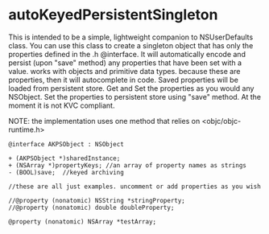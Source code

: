 autoKeyedPersistentSingleton
============================

  This is intended to be a simple, lightweight companion to NSUserDefaults class.
  You can use this class to create a singleton object that has only the properties defined in the .h @interface.
  It will automatically encode and persist (upon "save" method) any properties that have been set with a value.
  works with objects and primitive data types.
  because these are properties, then it will autocomplete in code.
  Saved properties will be loaded from persistent store.
  Get and Set the properties as you would any NSObject.
  Set the properties to persistent store using "save" method.
  At the moment it is not KVC compliant.
  
  NOTE: the implementation uses one method that relies on <objc/objc-runtime.h>
  
  ```
  @interface AKPSObject : NSObject

+ (AKPSObject *)sharedInstance;
+ (NSArray *)propertyKeys; //an array of property names as strings
- (BOOL)save;  //keyed archiving

//these are all just examples. uncomment or add properties as you wish

//@property (nonatomic) NSString *stringProperty;
//@property (nonatomic) double doubleProperty;

@property (nonatomic) NSArray *testArray;
```
